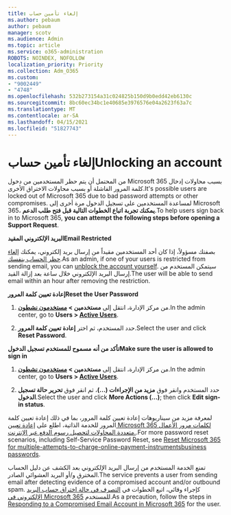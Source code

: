 ```yaml
---
title: إلغاء تأمين حساب
ms.author: pebaum
author: pebaum
manager: scotv
ms.audience: Admin
ms.topic: article
ms.service: o365-administration
ROBOTS: NOINDEX, NOFOLLOW
localization_priority: Priority
ms.collection: Adm_O365
ms.custom:
- "9002449"
- "4748"
ms.openlocfilehash: 532b273154a31c024825b150d9b0edd42eb6130c
ms.sourcegitcommit: 8bc60ec34bc1e40685e3976576e04a2623f63a7c
ms.translationtype: MT
ms.contentlocale: ar-SA
ms.lasthandoff: 04/15/2021
ms.locfileid: "51827743"
---
```

# <a name="unlocking-an-account"></a><span data-ttu-id="b0e69-102">إلغاء تأمين حساب</span><span class="sxs-lookup"><span data-stu-id="b0e69-102">Unlocking an account</span></span>

<span data-ttu-id="b0e69-103">من المحتمل أن يتم حظر المستخدمين من دخول Microsoft 365 بسبب محاولات إدخال كلمة المرور الفاشلة أو بسبب محاولات الاختراق الأخرى.</span><span class="sxs-lookup"><span data-stu-id="b0e69-103">It's possible users are locked out of Microsoft 365 due to bad password attempts or other compromises.</span></span> <span data-ttu-id="b0e69-104">لمساعدة المستخدمين على تسجيل الدخول مرة أخرى إلى Microsoft 365، **يمكنك تجربة اتباع الخطوات التالية قبل فتح طلب الدعم**.</span><span class="sxs-lookup"><span data-stu-id="b0e69-104">To help users sign back in to Microsoft 365, **you can attempt the following steps before opening a Support Request**.</span></span> 

<span data-ttu-id="b0e69-105">**البريد الإلكتروني المقيد**</span><span class="sxs-lookup"><span data-stu-id="b0e69-105">**Email Restricted**</span></span>

<span data-ttu-id="b0e69-106">بصفتك مسؤولاً، إذا كان أحد المستخدمين مقيداً من إرسال بريد إلكتروني، يمكنك [إلغاء حظر الحساب بنفسك](https://docs.microsoft.com/microsoft-365/security/office-365-security/removing-user-from-restricted-users-portal-after-spam).</span><span class="sxs-lookup"><span data-stu-id="b0e69-106">As an admin, if one of your users is restricted from sending email, you can [unblock the account yourself](https://docs.microsoft.com/microsoft-365/security/office-365-security/removing-user-from-restricted-users-portal-after-spam).</span></span> <span data-ttu-id="b0e69-107">سيتمكن المستخدم من إرسال البريد الإلكتروني خلال ساعة بعد إزالة القيد.</span><span class="sxs-lookup"><span data-stu-id="b0e69-107">The user will be able to send email within an hour after removing the restriction.</span></span>

<span data-ttu-id="b0e69-108">**إعادة تعيين كلمة المرور**</span><span class="sxs-lookup"><span data-stu-id="b0e69-108">**Reset the User Password**</span></span>

1. <span data-ttu-id="b0e69-109">من مركز الإدارة، انتقل إلى **مستخدمين > [مستخدمون نشطون](https://admin.microsoft.com/Adminportal/Home?source=applauncher#/users)**.</span><span class="sxs-lookup"><span data-stu-id="b0e69-109">In the admin center, go to **Users > [Active Users](https://admin.microsoft.com/Adminportal/Home?source=applauncher#/users)**.</span></span>

2. <span data-ttu-id="b0e69-110">حدد المستخدم، ثم اختر **إعادة تعيين كلمة المرور**.</span><span class="sxs-lookup"><span data-stu-id="b0e69-110">Select the user and click **Reset Password**.</span></span>

<span data-ttu-id="b0e69-111">**تأكد من أنه مسموح للمستخدم تسجيل الدخول**</span><span class="sxs-lookup"><span data-stu-id="b0e69-111">**Make sure the user is allowed to sign in**</span></span>

1. <span data-ttu-id="b0e69-112">من مركز الإدارة، انتقل إلى **مستخدمين > [مستخدمون نشطون](https://admin.microsoft.com/Adminportal/Home?source=applauncher#/users)**.</span><span class="sxs-lookup"><span data-stu-id="b0e69-112">In the admin center, go to **Users > [Active Users](https://admin.microsoft.com/Adminportal/Home?source=applauncher#/users)**.</span></span>

2. <span data-ttu-id="b0e69-113">حدد المستخدم وانقر فوق **مزيد من الإجراءات (...)**، ثم انقر فوق **تحرير حالة تسجيل الدخول**.</span><span class="sxs-lookup"><span data-stu-id="b0e69-113">Select the user and click **More Actions (...)**; then click **Edit sign-in status**.</span></span>

<span data-ttu-id="b0e69-114">لمعرفة مزيد من سيناريوهات إعادة تعيين كلمة المرور، بما في ذلك إعادة تعيين كلمة المرور للخدمة الذاتية، اطلع على [إعادة تعيين Microsoft 365 لكلمات مرور الأعمال متعددة المحاولات لتحصيل رسوم الدفع عبر الإنترنت.](https://docs.microsoft.com/microsoft-365/admin/add-users/reset-passwords?view=o365-worldwide).</span><span class="sxs-lookup"><span data-stu-id="b0e69-114">For more password reset scenarios, including Self-Service Password Reset, see [Reset Microsoft 365 for multiple-attempts-to-charge-online-payment-instrumentsbusiness passwords](https://docs.microsoft.com/microsoft-365/admin/add-users/reset-passwords?view=o365-worldwide).</span></span>

<span data-ttu-id="b0e69-115">تمنع الخدمة المستخدم من إرسال البريد الإلكتروني بعد الكشف عن دليل الحساب المخترق و/أو البريد العشوائي الصادر.</span><span class="sxs-lookup"><span data-stu-id="b0e69-115">The service prevents a user from sending email after detecting evidence of a compromised account and/or outbound spam.</span></span> <span data-ttu-id="b0e69-116">كإجراء وقائي، اتبع الخطوات في [التصرف في حالة اختراق حساب البريد الإلكتروني في Microsoft 365](https://docs.microsoft.com/microsoft-365/security/office-365-security/responding-to-a-compromised-email-account) للمستخدم.</span><span class="sxs-lookup"><span data-stu-id="b0e69-116">As a precaution, follow the steps in [Responding to a Compromised Email Account in Microsoft 365](https://docs.microsoft.com/microsoft-365/security/office-365-security/responding-to-a-compromised-email-account) for the user.</span></span>
